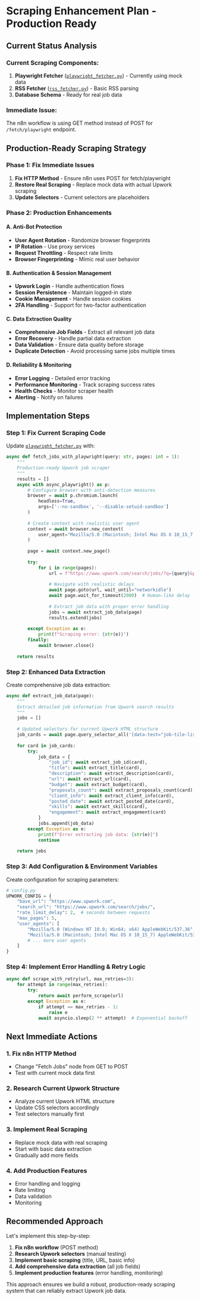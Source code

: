 # Scraping Enhancement Plan - Production Ready

## Current Status Analysis

### Current Scraping Components:
1. **Playwright Fetcher** ([`playwright_fetcher.py`](upwork-agent/python-service/app/fetcher/playwright_fetcher.py)) - Currently using mock data
2. **RSS Fetcher** ([`rss_fetcher.py`](upwork-agent/python-service/app/fetcher/rss_fetcher.py)) - Basic RSS parsing
3. **Database Schema** - Ready for real job data

### Immediate Issue:
The n8n workflow is using GET method instead of POST for `/fetch/playwright` endpoint.

## Production-Ready Scraping Strategy

### Phase 1: Fix Immediate Issues
1. **Fix HTTP Method** - Ensure n8n uses POST for fetch/playwright
2. **Restore Real Scraping** - Replace mock data with actual Upwork scraping
3. **Update Selectors** - Current selectors are placeholders

### Phase 2: Production Enhancements

#### A. Anti-Bot Protection
- **User Agent Rotation** - Randomize browser fingerprints
- **IP Rotation** - Use proxy services
- **Request Throttling** - Respect rate limits
- **Browser Fingerprinting** - Mimic real user behavior

#### B. Authentication & Session Management
- **Upwork Login** - Handle authentication flows
- **Session Persistence** - Maintain logged-in state
- **Cookie Management** - Handle session cookies
- **2FA Handling** - Support for two-factor authentication

#### C. Data Extraction Quality
- **Comprehensive Job Fields** - Extract all relevant job data
- **Error Recovery** - Handle partial data extraction
- **Data Validation** - Ensure data quality before storage
- **Duplicate Detection** - Avoid processing same jobs multiple times

#### D. Reliability & Monitoring
- **Error Logging** - Detailed error tracking
- **Performance Monitoring** - Track scraping success rates
- **Health Checks** - Monitor scraper health
- **Alerting** - Notify on failures

## Implementation Steps

### Step 1: Fix Current Scraping Code
Update [`playwright_fetcher.py`](upwork-agent/python-service/app/fetcher/playwright_fetcher.py) with:

```python
async def fetch_jobs_with_playwright(query: str, pages: int = 1):
    """
    Production-ready Upwork job scraper
    """
    results = []
    async with async_playwright() as p:
        # Configure browser with anti-detection measures
        browser = await p.chromium.launch(
            headless=True,
            args=['--no-sandbox', '--disable-setuid-sandbox']
        )
        
        # Create context with realistic user agent
        context = await browser.new_context(
            user_agent="Mozilla/5.0 (Macintosh; Intel Mac OS X 10_15_7) AppleWebKit/537.36"
        )
        
        page = await context.new_page()
        
        try:
            for i in range(pages):
                url = f"https://www.upwork.com/search/jobs/?q={query}&page={i+1}"
                
                # Navigate with realistic delays
                await page.goto(url, wait_until="networkidle")
                await page.wait_for_timeout(2000)  # Human-like delay
                
                # Extract job data with proper error handling
                jobs = await extract_job_data(page)
                results.extend(jobs)
                
        except Exception as e:
            print(f"Scraping error: {str(e)}")
        finally:
            await browser.close()
    
    return results
```

### Step 2: Enhanced Data Extraction
Create comprehensive job data extraction:

```python
async def extract_job_data(page):
    """
    Extract detailed job information from Upwork search results
    """
    jobs = []
    
    # Updated selectors for current Upwork HTML structure
    job_cards = await page.query_selector_all('[data-test="job-tile-list"] > div')
    
    for card in job_cards:
        try:
            job_data = {
                "job_id": await extract_job_id(card),
                "title": await extract_title(card),
                "description": await extract_description(card),
                "url": await extract_url(card),
                "budget": await extract_budget(card),
                "proposals_count": await extract_proposals_count(card),
                "client_info": await extract_client_info(card),
                "posted_date": await extract_posted_date(card),
                "skills": await extract_skills(card),
                "engagement": await extract_engagement(card)
            }
            jobs.append(job_data)
        except Exception as e:
            print(f"Error extracting job data: {str(e)}")
            continue
    
    return jobs
```

### Step 3: Add Configuration & Environment Variables
Create configuration for scraping parameters:

```python
# config.py
UPWORK_CONFIG = {
    "base_url": "https://www.upwork.com",
    "search_url": "https://www.upwork.com/search/jobs/",
    "rate_limit_delay": 2,  # seconds between requests
    "max_pages": 5,
    "user_agents": [
        "Mozilla/5.0 (Windows NT 10.0; Win64; x64) AppleWebKit/537.36",
        "Mozilla/5.0 (Macintosh; Intel Mac OS X 10_15_7) AppleWebKit/537.36",
        # ... more user agents
    ]
}
```

### Step 4: Implement Error Handling & Retry Logic
```python
async def scrape_with_retry(url, max_retries=3):
    for attempt in range(max_retries):
        try:
            return await perform_scrape(url)
        except Exception as e:
            if attempt == max_retries - 1:
                raise e
            await asyncio.sleep(2 ** attempt)  # Exponential backoff
```

## Next Immediate Actions

### 1. Fix n8n HTTP Method
- Change "Fetch Jobs" node from GET to POST
- Test with current mock data first

### 2. Research Current Upwork Structure
- Analyze current Upwork HTML structure
- Update CSS selectors accordingly
- Test selectors manually first

### 3. Implement Real Scraping
- Replace mock data with real scraping
- Start with basic data extraction
- Gradually add more fields

### 4. Add Production Features
- Error handling and logging
- Rate limiting
- Data validation
- Monitoring

## Recommended Approach

Let's implement this step-by-step:

1. **Fix n8n workflow** (POST method)
2. **Research Upwork selectors** (manual testing)
3. **Implement basic scraping** (title, URL, basic info)
4. **Add comprehensive data extraction** (all job fields)
5. **Implement production features** (error handling, monitoring)

This approach ensures we build a robust, production-ready scraping system that can reliably extract Upwork job data.
